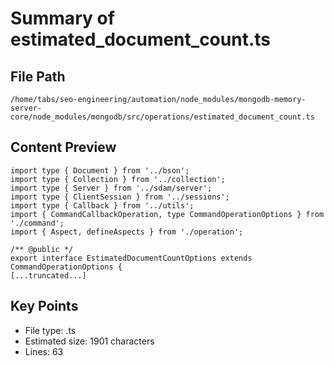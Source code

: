 # Summary of estimated_document_count.ts
  
## File Path
`/home/tabs/seo-engineering/automation/node_modules/mongodb-memory-server-core/node_modules/mongodb/src/operations/estimated_document_count.ts`

## Content Preview
```
import type { Document } from '../bson';
import type { Collection } from '../collection';
import type { Server } from '../sdam/server';
import type { ClientSession } from '../sessions';
import type { Callback } from '../utils';
import { CommandCallbackOperation, type CommandOperationOptions } from './command';
import { Aspect, defineAspects } from './operation';

/** @public */
export interface EstimatedDocumentCountOptions extends CommandOperationOptions {
[...truncated...]
```

## Key Points
- File type: .ts
- Estimated size: 1901 characters
- Lines: 63
